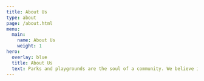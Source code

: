 ```yaml
---
title: About Us
type: about
page: /about.html
menu:
  main:
    name: About Us
    weight: 1
hero:
  overlay: blue
  title: About Us
  text: Parks and playgrounds are the soul of a community. We believe in Detroit's communities
---
```

